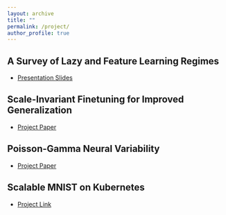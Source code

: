 ```yaml
---
layout: archive
title: ""
permalink: /project/
author_profile: true
---
```


## A Survey of Lazy and Feature Learning Regimes
+ [Presentation Slides](https://yilunkuang.github.io/files/Math4DL.pdf)

## Scale-Invariant Finetuning for Improved Generalization
+ [Project Paper](https://yilunkuang.github.io/files/SiFT_for_Improved_Generalization.pdf)

## Poisson-Gamma Neural Variability
+ [Project Paper](https://yilunkuang.github.io/files/Comp_Neur_Final_Paper.pdf)

## Scalable MNIST on Kubernetes
+ [Project Link](https://github.com/YilunKuang/Scalable-MNIST-on-Kubernetes)

<!-- # Philosophy Essays -->

